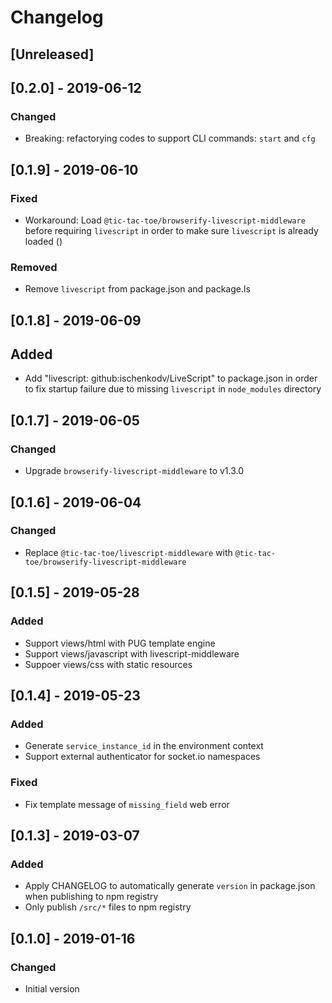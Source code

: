 # Changelog

## [Unreleased]

## [0.2.0] - 2019-06-12
### Changed
- Breaking: refactorying codes to support CLI commands: `start` and `cfg`

## [0.1.9] - 2019-06-10
### Fixed
- Workaround: Load `@tic-tac-toe/browserify-livescript-middleware` before requiring `livescript` in order to make sure `livescript` is already loaded ()

### Removed
- Remove `livescript` from package.json and package.ls


## [0.1.8] - 2019-06-09
## Added
- Add "livescript: github:ischenkodv/LiveScript" to package.json in order to fix startup failure due to missing `livescript` in `node_modules` directory

## [0.1.7] - 2019-06-05
### Changed
- Upgrade `browserify-livescript-middleware` to v1.3.0

## [0.1.6] - 2019-06-04
### Changed
- Replace `@tic-tac-toe/livescript-middleware` with `@tic-tac-toe/browserify-livescript-middleware`

## [0.1.5] - 2019-05-28
### Added
- Support views/html with PUG template engine
- Support views/javascript with livescript-middleware
- Suppoer views/css with static resources

## [0.1.4] - 2019-05-23
### Added
- Generate `service_instance_id` in the environment context
- Support external authenticator for socket.io namespaces

### Fixed
- Fix template message of `missing_field` web error

## [0.1.3] - 2019-03-07
### Added
- Apply CHANGELOG to automatically generate `version` in package.json when publishing to npm registry
- Only publish `/src/*` files to npm registry

## [0.1.0] - 2019-01-16
### Changed
- Initial version
